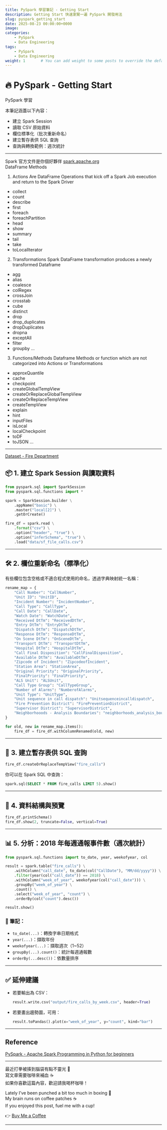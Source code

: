 ```yaml
---
title: PySpark 學習筆記 - Getting Start
description: Getting Start 快速瀏覽一遍 PySpark 開發用法
slug: pyspark_getting_start
date: 2025-08-23 00:00:00+0000
image: 
categories:
    - PySpark
    - Data Engineering
tags:
    - PySpark
    - Data Engineering
weight: 1       # You can add weight to some posts to override the default sorting (date descending)
---
```


# 🔥 PySpark - Getting Start 

PySpark 學習

本筆記涵蓋以下內容：

- 建立 Spark Session
- 讀取 CSV 原始資料
- 欄位標準化（批次重新命名）
- 建立暫存表供 SQL 查詢
- 查詢與轉換範例：週次統計
---
Spark 官方文件是你個好夥伴  [spark.apache.org](https://spark.apache.org/docs/latest/api/python/reference/pyspark.sql/core_classes.html)  
DataFrame Methods
1. Actions
Are DataFrame Operations that kick off a Spark Job execution and return to the Spark Driver
- collect
- count
- describe
- first
- foreach
- foreachPartition
- head
- show
- summary
- tail
- take
- toLocalIterator

2. Transformations
Spark DataFrame transformation produces a newly transformed Dataframe
- agg
- alias
- coalesce
- colRegex
- crossJoin
- crosstab
- cube
- distinct
- drop
- drop_duplicates
- dropDuplicates
- dropna
- exceptAll
- filter
- groupby
...

3. Functions/Methods
Dataframe Methods or function which are not categorized into Actions or Transformations
- approxQuantile
- cache
- checkpoint
- createGlobalTempView
- createOrReplaceGlobalTempView
- createOrReplaceTempView
- createTempView
- explain
- hint
- inputFiles
- isLocal
- localCheckpoint
- toDF
- toJSON
...
---

[Dataset - Fire Department](https://data.sfgov.org/Public-Safety/Fire-Department-and-Emergency-Medical-Services-Dis/nuek-vuh3/about_data)
## 📦 1. 建立 Spark Session 與讀取資料

```python
from pyspark.sql import SparkSession
from pyspark.sql.functions import *

spark = SparkSession.builder \
    .appName("basic") \
    .master("local[2]") \
    .getOrCreate()

fire_df = spark.read \
    .format("csv") \
    .option("header", "true") \
    .option("inferSchema", "true") \
    .load("data/sf_file_calls.csv")
```

---

## 🛠️ 2. 欄位重新命名（標準化）

有些欄位包含空格或不適合程式使用的命名，透過字典映射統一名稱：

```python
rename_map = {
    "Call Number": "CallNumber",
    "Unit ID": "UnitID",
    "Incident Number": "IncidentNumber",
    "Call Type": "CallType",
    "Call Date": "CallDate",
    "Watch Date": "WatchDate",
    "Received DtTm": "ReceivedDtTm",
    "Entry DtTm": "EntryDtTm",
    "Dispatch DtTm": "DispatchDtTm",
    "Response DtTm": "ResponseDtTm",
    "On Scene DtTm": "OnSceneDtTm",
    "Transport DtTm": "TransportDtTm",
    "Hospital DtTm": "HospitalDtTm",
    "Call Final Disposition": "CallFinalDisposition",
    "Available DtTm": "AvailableDtTm",
    "Zipcode of Incident": "ZipcodeofIncident",
    "Station Area": "StationArea",
    "Original Priority": "OriginalPriority",
    "FinalPriority": "FinalPriority",
    "ALS Unit": "ALSUnit",
    "Call Type Group": "CallTypeGroup",
    "Number of Alarms": "NumberofAlarms",
    "Unit Type": "UnitType",
    "Unit sequence in call dispatch": "Unitsequenceincalldispatch",
    "Fire Prevention District": "FirePreventionDistrict",
    "Supervisor District": "SupervisorDistrict",
    "Neighborhooods - Analysis Boundaries": "neighborhoods_analysis_boundaries"
}

for old, new in rename_map.items():
    fire_df = fire_df.withColumnRenamed(old, new)
```

---

## 🧪 3. 建立暫存表供 SQL 查詢

```python
fire_df.createOrReplaceTempView("fire_calls")
```

你可以在 Spark SQL 中查詢：

```sql
spark.sql(SELECT * FROM fire_calls LIMIT 5).show()
```

---

## 🧾 4. 資料結構與預覽

```python
fire_df.printSchema()
fire_df.show(2, truncate=False, vertical=True)
```

---

## 📊 5. 分析：2018 年每週通報事件數（週次統計）

```python
from pyspark.sql.functions import to_date, year, weekofyear, col

result = spark.table("fire_calls") \
    .withColumn("call_date", to_date(col("CallDate"), "MM/dd/yyyy")) \
    .filter(year(col("call_date")) == 2018) \
    .withColumn("week_of_year", weekofyear(col("call_date"))) \
    .groupBy("week_of_year") \
    .count() \
    .select("week_of_year", "count") \
    .orderBy(col("count").desc())

result.show()
```

### 📘 筆記：

- `to_date(...)`：轉換字串日期格式
- `year(...)`：擷取年份
- `weekofyear(...)`：擷取週次（1~52）
- `groupBy(...).count()`：統計每週通報數
- `orderBy(...desc())`：依數量排序

---

## ✅ 延伸建議

- 若要輸出為 CSV：
  ```python
  result.write.csv("output/fire_calls_by_week.csv", header=True)
  ```

- 若要畫出趨勢圖，可用：
  ```python
  result.toPandas().plot(x="week_of_year", y="count", kind="bar")
  ```

---

## Reference
[PySpark - Apache Spark Programming in Python for beginners](https://www.udemy.com/course/apache-spark-programming-in-python-for-beginners/)

---

最近打拳被揍到腦袋有點不靈光 🤕  
寫文章需要咖啡來補血 ☕  
如果你喜歡這篇內容，歡迎請我喝杯咖啡！  

Lately I’ve been punched a bit too much in boxing 🥊  
My brain runs on coffee patches ☕  
If you enjoyed this post, fuel me with a cup!  

👉 [Buy Me a Coffee](https://buymeacoffee.com/james604s)

---